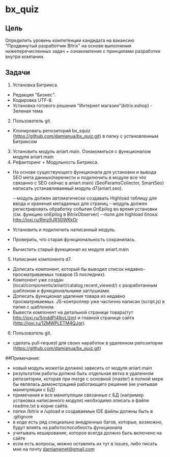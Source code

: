 # bx_quiz
## Цель 
Определить уровень компетенции кандидата на вакансию "Продвинутый разработчик Bitrix" на основе выполнения нижеперечисленных задач + ознакомление с принципами
разработки внутри компании.

## Задачи
1. Установка Битрикса. 
 - Редакция "Бизнес". 
 - Кодировка UTF-8. 
 - Установка готового решения "Интернет магазин"(bitrix.eshop) - Зеленая тема
2. Пользователь git. 
 - Клонировать репозиторий bx_squiz (https://github.com/damianua/bx_quiz.git) в папку с установленным Битриксом
3. Установить модуль aniart.main. Ознакомиться с функционалом модуля aniart.main 
4. Рефакторинг + Модульность Битрикса. 
 - На основе существующего функционала для установки и вывода SEO мета данных(перенести и подключить в модуле все что связанно с SEO сейчас в aniart.main)
 (SeoParamsCollector, SmartSeo) написать устанавливаемый модуль d7(aniart.seo).
 
   --модуль должен автоматически создавать Highload таблицу для ввода и хранения метаданных для страниц
   --модуль должен регистрировать обработку события OnEpilog во время установки (см. функцию onEpilog в BitrixObserver)
   --поля для highload блока: http://joxi.ru/Rmz9JR1i0WKkOr
   
 - Установить и подключить написанный модуль. 
 - Проверить, что старая функциональность сохранилась. 
 - Вычистить старый функционал из модуля aniart.main
5. Написание компонента d7. 
 - Дописать компонент, который бы выводил список недавно-просматриваемых товаров (5 последних). 
 - Компонент уже создан (local/components/aniart/catalog.recent_viewed/) с разработанным шаблоном и функциональными заглушками.
 - Дописать функционал удаления товара из недавно просматриваемых. JS-контроллер уже частично написан (script.js) в папке с шаблоном.
 - Вывести компонент на детальной странице товара(тут http://joxi.ru/5mddPl4IkvLlzm) и главной странице сайта (http://joxi.ru/12MWPLETM4QJgr).
6. Пользователь git. 
 - сделать pull-request для своих наработок в удаленном репозитории (https://github.com/damianua/bx_quiz.git)
 
##Примечания:
- новый модуль может(и должен) зависить от модуля aniart.main
- результатом работы должна быть отдельная ветка в удаленном репозитории, которая при merge с основной (master) в полной мере бы являлась демонстрацией работающего решения (не учитывая манипуляции с БД)
- примечания и все манипуляции связанные с БД (например установка написанного модуля) необходимо описать в файле readme.txt в корне сайта.
- папки /bitrix и /upload и создаваемые IDE файлы должны быть в .gitignore
- в коде есть ряд специально внедренных багов, которые, возможно, будут влиять на работоспособность функционала
- учитывать кеширование, которое всегда должно быть включено на сайте
- если есть вопросы, можно оставлять их тут в issues, либо писать мне на почту damianwnet@gmail.com
